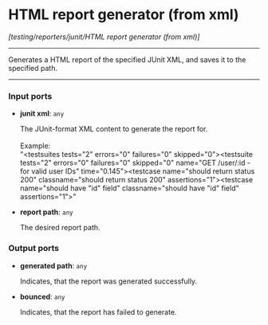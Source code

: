 # HTML report generator (from xml)

_[testing/reporters/junit/HTML report generator (from xml)]_

---

Generates a HTML report of the specified JUnit XML, and saves it to the specified path.<br>

---

### Input ports

* __junit xml__: ` any `

    The JUnit-format XML content to generate the report for.<br>
    <br>
    Example:<br>
    "<testsuites tests=\"2\" errors=\"0\" failures=\"0\" skipped=\"0\"><testsuite tests=\"2\" errors=\"0\" failures=\"0\" skipped=\"0\" name=\"GET /user/:id - for valid user IDs\" time=\"0.145\"><testcase name=\"should return status 200\" classname=\"should return status 200\" assertions=\"1\"></testcase><testcase name=\"should have &quot;id&quot; field\" classname=\"should have &quot;id&quot; field\" assertions=\"1\"></testcase></testsuite></testsuites>"<br>


* __report path__: ` any `

    The desired report path.<br>

### Output ports

* __generated path__: ` any `

    Indicates, that the report was generated successfully.<br>


* __bounced__: ` any `

    Indicates, that the report has failed to generate.<br>

